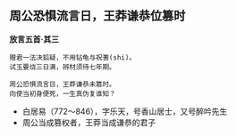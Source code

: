 <!-- 
title: 白居易写王莽的诗
from: 历代经济变革得失
create: 2018-06-11
tags: poem,白居易
-->

## 周公恐惧流言日，王莽谦恭位篡时

**放言五首·其三**
```
赠君一法决狐疑，不用钻龟与祝蓍(shi)。
试玉要烧三日满，辨材须待七年期。

周公恐惧流言日，王莽谦恭未篡时。
向使当初身便死，一生真伪复谁知？
```

- 白居易（772～846），字乐天，号香山居士，又号醉吟先生
- 周公当成篡权者，王莽当成谦恭的君子